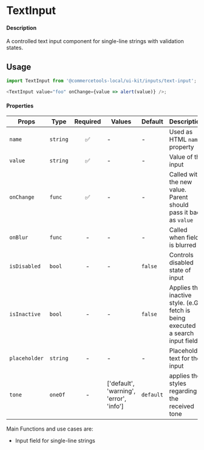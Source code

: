 # TextInput

#### Description

A controlled text input component for single-line strings with validation
states.

## Usage

```js
import TextInput from '@commercetools-local/ui-kit/inputs/text-input';

<TextInput value="foo" onChange={value => alert(value)} />;
```

#### Properties

| Props         | Type     | Required | Values | Default | Description                                                      |
| ------------- | -------- | :------: | ------ | ------- | ---------------------------------------------------------------- |
| `name`        | `string` |    ✅    | -      | -       | Used as HTML `name` property                                     |
| `value`       | `string` |    ✅    | -      | -       | Value of the input                                               |
| `onChange`    | `func`   |    ✅    | -      | -       | Called with the new value. Parent should pass it back as `value` |
| `onBlur`      | `func`   |    -     | -      | -       | Called when field is blurred                                     |
| `isDisabled`  | `bool`   |    -     | -      | `false` | Controls disabled state of input |
| `isInactive`  | `bool`   |    -     | -      | `false` | Applies the inactive style. (e.G a fetch is being executed in a search input field) |
| `placeholder` | `string` |    -     | -      | -       | Placeholder text for the input                                                                          |
| `tone`    | `oneOf`   |    -     | ['default', 'warning', 'error', 'info']      | `default` | applies the styles regarding the received tone |

Main Functions and use cases are:

* Input field for single-line strings
